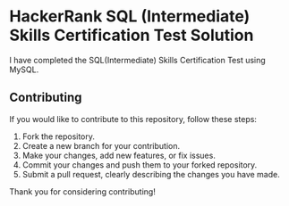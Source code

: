 # HackerRank SQL (Intermediate) Skills Certification Test Solution

I have completed the SQL(Intermediate) Skills Certification Test using MySQL.

## Contributing

If you would like to contribute to this repository, follow these steps:

1. Fork the repository.
2. Create a new branch for your contribution.
3. Make your changes, add new features, or fix issues.
4. Commit your changes and push them to your forked repository.
5. Submit a pull request, clearly describing the changes you have made.

Thank you for considering contributing!
